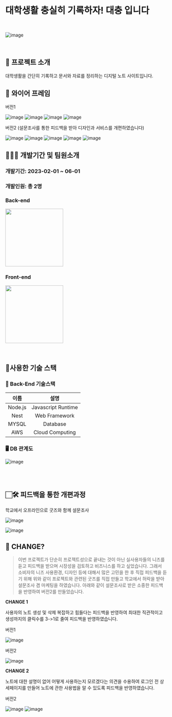 # 대학생활 충실히 기록하자! 대충 입니다

</br>

![image](https://github.com/user-attachments/assets/ad76eb83-1f3e-4eb4-9bad-91d55c63a18f)


</br>

## 🤷 프로젝트 소개

<p>대학생활을 간단히 기록하고 문서와 자료를 정리하는 디지털 노트 사이트입니다.</p>

## 🧾 와이어 프레임

<p>버전1</p>

![image](https://github.com/user-attachments/assets/af9839c4-50be-4cf1-9615-5b7e4e4c0d35)
![image](https://github.com/user-attachments/assets/6810f8f2-4b87-4ed3-909f-729b827c4d28)
![image](https://github.com/user-attachments/assets/dabd943e-b58b-46f1-8681-b7ed358879d3)
![image](https://github.com/user-attachments/assets/43771fd1-3d53-4a59-98cd-6282dfa2e755)


<p>버전2 (설문조사를 통한 피드백을 받아 디자인과 서비스를 개편하였습니다)</p>

![image](https://github.com/user-attachments/assets/f8ad0b27-5799-4b55-8841-bb6e3fb38fc0)
![image](https://github.com/user-attachments/assets/9fbcc33f-6ced-491d-a45f-94c43d7912ed)
![image](https://github.com/user-attachments/assets/84af86df-cb3c-41c7-a3f8-75b4f33d9716)
![image](https://github.com/user-attachments/assets/89593fb1-a259-4181-b51f-c30f630f892f)
![image](https://github.com/user-attachments/assets/69bc336d-c64a-4685-ad29-55a1f17ff630)



## 🧑🏼‍💻 개발기간 및 팀원소개

### 개발기간: 2023-02-01 ~ 06-01

### 개발인원: 총 2명

### Back-end

<p><a href="https://github.com/golddong98"><img width="180"  src="https://img.shields.io/static/v1?label=Node.js&message=Geumdong Kim&color=08CE5D&style=for-the-badge&>"/></a></p>

### Front-end

<p><a href="https://github.com/juhui88"><img width="180"  src="https://img.shields.io/static/v1?label=Node.js&message=    Juhui Jo    &color=08CE5D&style=for-the-badge&>"/></a></p>

</br>

## 🔨사용한 기술 스택


### 📒 Back-End 기술스택

|   이름   |        설명        |
| :------: | :----------------: |
| Node.js  | Javascript Runtime |
|   Nest   |   Web Framework    |
|  MYSQL   |      Database      |
|   AWS    |  Cloud Computing   |



### 🖥 DB 관계도

![image](https://github.com/user-attachments/assets/4815c046-2df1-421d-8401-aacb820abdc0)

<br><br>

## 🏻🛠 피드백을 통한 개편과정

<p>학교에서 오프라인으로 굿즈와 함께 설문조사</p>

![image](https://github.com/user-attachments/assets/37169f2c-0f46-46a4-8273-759a4135534d)

![image](https://github.com/user-attachments/assets/fc152224-a84a-414c-aeda-0e167f483023)



## 💬 CHANGE?

> 이번 프로젝트가 단순히 프로젝트성으로 끝내는 것이 아닌 실사용자들의 니즈를 듣고 피드백을 받으며 시장성을 검토하고 비즈니스를 하고 싶었습니다. 그래서 소비자의 니즈 사용환경, 디자인 등에 대해서 많은 고민을 한 후 직접 피드백을 듣기 위해 위와 같이 프로젝트와 관련된 굿즈를 직접 만들고 학교에서 허락을 받아 설문조사 겸 마케팅을 하였습니다. 아래와 같이 설문조사로 받은 소중한 피드백을 반영하여 버전2를 만들었습니다.   

**CHANGE 1**

사용자의 노트 생성 및 삭제 복잡하고 힘들다는 피드백을 반영하여 최대한 직관적이고 생성까지의 클릭수를 3->1로 줄여 피드백을 반영하였습니다.

<p>버전1</p>

![image](https://github.com/user-attachments/assets/1a93866e-4008-4796-ae93-2c7ab81ba220)

<p>버전2</p>

![image](https://github.com/user-attachments/assets/f281c97e-11d5-4982-b8f4-63dd0c8d987e)

**CHANGE 2**

노트에 대한 설명이 없어 어떻게 사용하는지 모르겠다는 의견을 수용하여 로그인 전 상세페이지를 만들어 노트에 관한 사용법을 알 수 있도록 피드백을 반영하였습니다.


<p>버전2</p>

![image](https://github.com/user-attachments/assets/93d779ff-7643-4fbf-b177-33c39fa0ac05)
![image](https://github.com/user-attachments/assets/6cf3fc1a-1252-4b90-b0b6-b9105b9b31b2)






